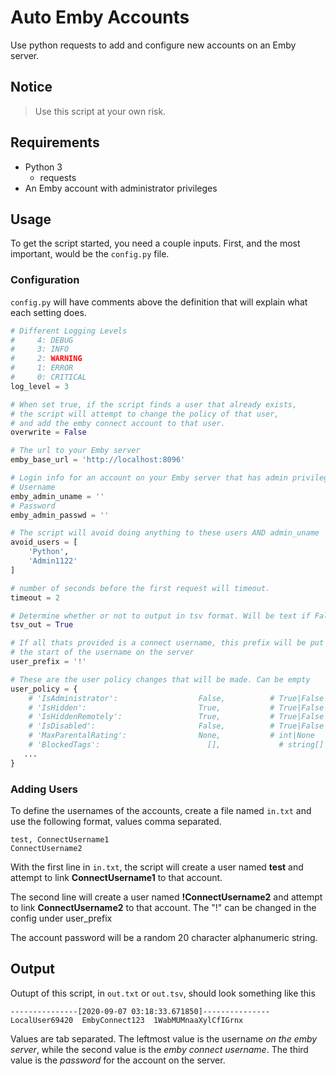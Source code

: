# Auto Emby Accounts

Use python requests to add and configure new accounts on an Emby server.

## Notice

>Use this script at your own risk.

## Requirements

* Python 3
  * requests
* An Emby account with administrator privileges

## Usage

To get the script started, you need a couple inputs. First, and the most important, would be the `config.py` file.

### Configuration

`config.py` will have comments above the definition that will explain what each setting does.

```python
# Different Logging Levels
#     4: DEBUG
#     3: INFO
#     2: WARNING
#     1: ERROR
#     0: CRITICAL
log_level = 3

# When set true, if the script finds a user that already exists,
# the script will attempt to change the policy of that user,
# and add the emby connect account to that user.
overwrite = False

# The url to your Emby server
emby_base_url = 'http://localhost:8096'

# Login info for an account on your Emby server that has admin privileges
# Username
emby_admin_uname = ''
# Password
emby_admin_passwd = ''

# The script will avoid doing anything to these users AND admin_uname
avoid_users = [
    'Python',
    'Admin1122'
]

# number of seconds before the first request will timeout.
timeout = 2

# Determine whether or not to output in tsv format. Will be text if False
tsv_out = True

# If all thats provided is a connect username, this prefix will be put at
# the start of the username on the server
user_prefix = '!'

# These are the user policy changes that will be made. Can be empty
user_policy = {
    # 'IsAdministrator':                  False,          # True|False
    # 'IsHidden':                         True,           # True|False
    # 'IsHiddenRemotely':                 True,           # True|False
    # 'IsDisabled':                       False,          # True|False
    # 'MaxParentalRating':	              None,           # int|None
    # 'BlockedTags':	                    [],             # string[]
   ...
}
```

### Adding Users

To define the usernames of the accounts, create a file named `in.txt` and use the following format, values comma separated.

```text
test, ConnectUsername1
ConnectUsername2
```

 With the first line in `in.txt`, the script will create a user named **test** and attempt to link **ConnectUsername1** to that account.

The second line will create a user named **!ConnectUsername2** and attempt to link **ConnectUsername2** to that account. The "!" can be changed in the config under user_prefix

The account password will be a random 20 character alphanumeric string.

## Output

Outupt of this script, in `out.txt` or `out.tsv`, should look something like this

```tsv
---------------[2020-09-07 03:18:33.671850]---------------
LocalUser69420	EmbyConnect123	1WabMUMnaaXylCfIGrnx
```

Values are tab separated. The leftmost value is the username *on the emby server*, while the second value is the *emby connect username*. The third value is the *password* for the account on the server.

